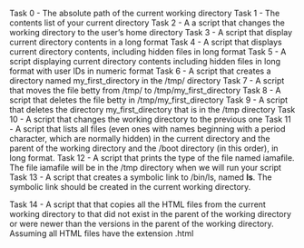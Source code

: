 Task 0 - The absolute path of the current working directory
Task 1 - The contents list of your current directory
Task 2 - A a script that changes the working directory to the user’s home directory
Task 3 - A script that display current directory contents in a long format
Task 4 - A script that displays current directory contents, including hidden files in long format
Task 5 - A script displaying current directory contents including hidden files in long format with user IDs in numeric format
Task 6 - A script that creates a directory named my_first_directory in the /tmp/ directory
Task 7 - A script that moves the file betty from /tmp/ to /tmp/my_first_directory
Task 8 - A script that deletes the file betty in /tmp/my_first_directory
Task 9 - A script that deletes the directory my_first_directory that is in the /tmp directory
Task 10 - A script that changes the working directory to the previous one
Task 11 - A script that lists all files (even ones with names beginning with a period character, which are normally hidden) in the current directory and the parent of the working directory and the /boot directory (in this order), in long format.
Task 12 - A script that prints the type of the file named iamafile. The file iamafile will be in the /tmp directory when we will run your script
Task 13 - A script that creates a symbolic link to /bin/ls, named __ls__. The symbolic link should be created in the current working directory.

Task 14 - A script that that copies all the HTML files from the current working directory to that did not exist in the parent of the working directory or were newer than the versions in the parent of the working directory. Assuming all HTML files have the extension .html
